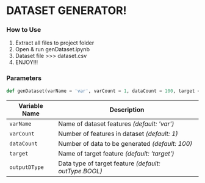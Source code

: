 # DATASET GENERATOR!

### How to Use

1. Extract all files to project folder
2. Open & run genDataset.ipynb
3. Dataset file >>> dataset.csv
4. ENJOY!!!

### Parameters

```py
def genDataset(varName = 'var', varCount = 1, dataCount = 100, target = 'target') -> pd.DataFrame:
```

| Variable Name | Description                                           |
| ------------- | ----------------------------------------------------- |
| `varName`     | Name of dataset features _(default: 'var')_           |
| `varCount`    | Number of features in dataset _(default: 1)_          |
| `dataCount`   | Number of data to be generated _(default: 100)_       |
| `target`      | Name of target feature _(default: 'target')_          |
| `outputDType` | Data type of target feature _(default: outType.BOOL)_ |
